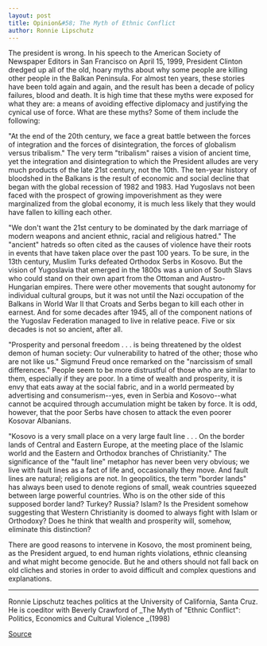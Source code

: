 ```yaml
---
layout: post
title: Opinion&#58; The Myth of Ethnic Conflict
author: Ronnie Lipschutz
---
```


The president is wrong. In his speech to the American Society of Newspaper Editors in San Francisco on April 15, 1999, President Clinton dredged up all of the old, hoary myths about why some people are killing other people in the Balkan Peninsula. For almost ten years, these stories have been told again and again, and the result has been a decade of policy failures, blood and death. It is high time that these myths were exposed for what they are: a means of avoiding effective diplomacy and justifying the cynical use of force. What are these myths? Some of them include the following:

"At the end of the 20th century, we face a great battle between the forces of integration and the forces of disintegration, the forces of globalism versus tribalism." The very term "tribalism" raises a vision of ancient time, yet the integration and disintegration to which the President alludes are very much products of the late 21st century, not the 10th. The ten-year history of bloodshed in the Balkans is the result of economic and social decline that began with the global recession of 1982 and 1983. Had Yugoslavs not been faced with the prospect of growing impoverishment as they were marginalized from the global economy, it is much less likely that they would have fallen to killing each other.

"We don't want the 21st century to be dominated by the dark marriage of modern weapons and ancient ethnic, racial and religious hatred." The "ancient" hatreds so often cited as the causes of violence have their roots in events that have taken place over the past 100 years. To be sure, in the 13th century, Muslim Turks defeated Orthodox Serbs in Kosovo. But the vision of Yugoslavia that emerged in the 1800s was a union of South Slavs who could stand on their own apart from the Ottoman and Austro-Hungarian empires. There were other movements that sought autonomy for individual cultural groups, but it was not until the Nazi occupation of the Balkans in World War II that Croats and Serbs began to kill each other in earnest. And for some decades after 1945, all of the component nations of the Yugoslav Federation managed to live in relative peace. Five or six decades is not so ancient, after all.

"Prosperity and personal freedom . . . is being threatened by the oldest demon of human society: Our vulnerability to hatred of the other; those who are not like us." Sigmund Freud once remarked on the "narcissism of small differences." People seem to be more distrustful of those who are similar to them, especially if they are poor. In a time of wealth and prosperity, it is envy that eats away at the social fabric, and in a world permeated by advertising and consumerism--yes, even in Serbia and Kosovo--what cannot be acquired through accumulation might be taken by force. It is odd, however, that the poor Serbs have chosen to attack the even poorer Kosovar Albanians.

"Kosovo is a very small place on a very large fault line . . . On the border lands of Central and Eastern Europe, at the meeting place of the Islamic world and the Eastern and Orthodox branches of Christianity." The significance of the "fault line" metaphor has never been very obvious; we live with fault lines as a fact of life and, occasionally they move. And fault lines are natural; religions are not. In geopolitics, the term "border lands" has always been used to denote regions of small, weak countries squeezed between large powerful countries. Who is on the other side of this supposed border land? Turkey? Russia? Islam? Is the President somehow suggesting that Western Christianity is doomed to always fight with Islam or Orthodoxy? Does he think that wealth and prosperity will, somehow, eliminate this distinction?

There are good reasons to intervene in Kosovo, the most prominent being, as the President argued, to end human rights violations, ethnic cleansing and what might become genocide. But he and others should not fall back on old cliches and stories in order to avoid difficult and complex questions and explanations.

* * *

Ronnie Lipschutz teaches politics at the University of California, Santa Cruz. He is coeditor with Beverly Crawford of _The Myth of "Ethnic Conflict": Politics, Economics and Cultural Violence _(1998)

[Source](http://www1.ucsc.edu/oncampus/currents/98-99/04-26/opinion.htm "Permalink to Opinion-The Myth of Ethnic Conflict: 04-26-99")
